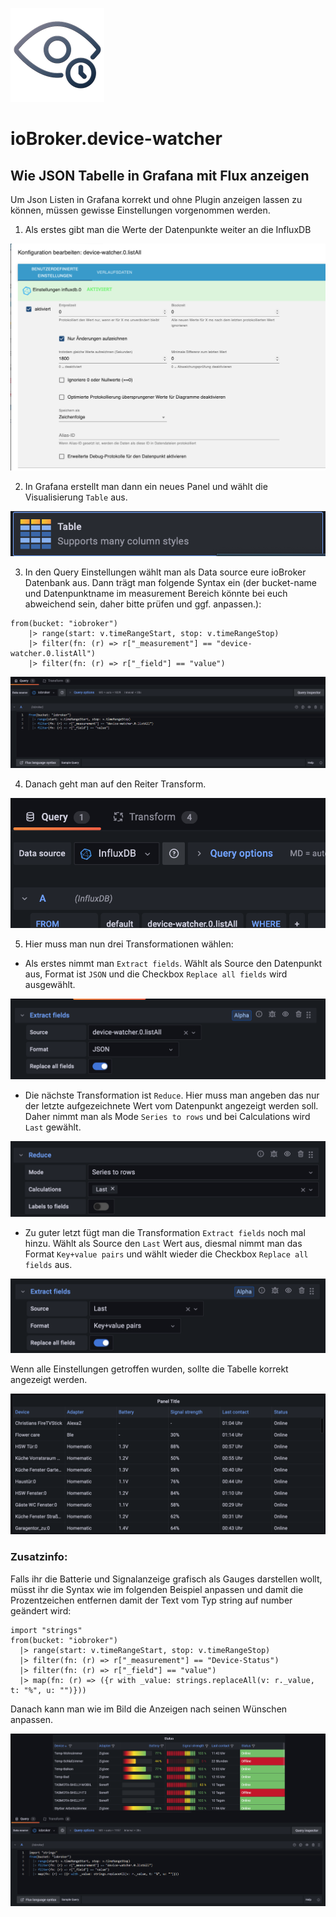 ![Logo](../../admin/device-watcher.png)
# ioBroker.device-watcher

## Wie JSON Tabelle in Grafana mit Flux anzeigen

Um Json Listen in Grafana korrekt und ohne Plugin anzeigen lassen zu können, müssen gewisse Einstellungen vorgenommen werden. 

1. Als erstes gibt man die Werte der Datenpunkte weiter an die InfluxDB

![influxDBSetting](img/influxDBSetting.png)

2. In Grafana erstellt man dann ein neues Panel und wählt die Visualisierung `Table` aus.

![grafanaTable](img/grafanaTable.png)

3. In den Query Einstellungen wählt man als Data source eure ioBroker Datenbank aus. Dann trägt man folgende Syntax ein (der bucket-name und Datenpunktname im measurement Bereich könnte bei euch abweichend sein, daher bitte prüfen und ggf. anpassen.):
```
from(bucket: "iobroker")
    |> range(start: v.timeRangeStart, stop: v.timeRangeStop)
    |> filter(fn: (r) => r["_measurement"] == "device-watcher.0.listAll")
    |> filter(fn: (r) => r["_field"] == "value")
```

![grafanaQuerySettingsInflux](img/grafanaquerySettingsInflux.png)

4. Danach geht man auf den Reiter Transform.

![grafanaReiterTransform](img/grafanaReiterTransform.png)

5. Hier muss man nun drei Transformationen wählen:

- Als erstes nimmt man `Extract fields`. Wählt als Source den Datenpunkt aus, Format ist `JSON` und die Checkbox `Replace all fields` wird ausgewählt.

![grafanaTransformOne](img/grafanaTransformOne.png)

- Die nächste Transformation ist `Reduce`. Hier muss man angeben das nur der letzte aufgezeichnete Wert vom Datenpunkt angezeigt werden soll. Daher nimmt man als Mode `Series to rows` und bei Calculations wird `Last` gewählt.

![grafanaTransformTwo](img/grafanaTransformTwo.png)

- Zu guter letzt fügt man die Transformation `Extract fields` noch mal hinzu. Wählt als Source den `Last` Wert aus, diesmal nimmt man das Format `Key+value pairs` und wählt wieder die Checkbox `Replace all fields` aus. 

![grafanaTransformThree](img/grafanaTransformThree.png)

Wenn alle Einstellungen getroffen wurden, sollte die Tabelle korrekt angezeigt werden.

![grafanaTableAll](img/grafanaTableAll.png)

### Zusatzinfo:

Falls ihr die Batterie und Signalanzeige grafisch als Gauges darstellen wollt, müsst ihr die Syntax wie im folgenden Beispiel anpassen und damit die Prozentzeichen entfernen damit der Text vom Typ string auf number geändert wird:
```
import "strings"
from(bucket: "iobroker")
  |> range(start: v.timeRangeStart, stop: v.timeRangeStop)
  |> filter(fn: (r) => r["_measurement"] == "Device-Status")
  |> filter(fn: (r) => r["_field"] == "value")
  |> map(fn: (r) => ({r with _value: strings.replaceAll(v: r._value, t: "%", u: "")}))
```

Danach kann man wie im Bild die Anzeigen nach seinen Wünschen anpassen.

![grafanaInfluxGauges](img/grafanaInfluxGauges.png)